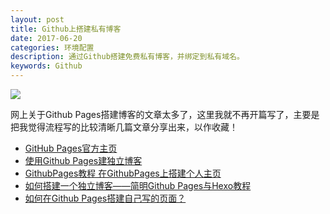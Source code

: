 ```yaml
---
layout: post
title: Github上搭建私有博客
date: 2017-06-20
categories: 环境配置
description: 通过Github搭建免费私有博客，并绑定到私有域名。
keywords: Github
---
```


![](http://static.open-open.com/news/uploadImg/20130417/20130417214725_427.png)

网上关于Github Pages搭建博客的文章太多了，这里我就不再开篇写了，主要是把我觉得流程写的比较清晰几篇文章分享出来，以作收藏！

* [GitHub Pages官方主页](https://pages.github.com/)
* [使用Github Pages建独立博客](http://beiyuu.com/github-pages)
* [GithubPages教程 在GithubPages上搭建个人主页](http://blog.csdn.net/yanzhenjie1003/article/details/51703370)
* [如何搭建一个独立博客——简明Github Pages与Hexo教程](http://www.jianshu.com/p/05289a4bc8b2)
* [如何在Github Pages搭建自己写的页面？](http://www.cnblogs.com/lijiayi/p/githubpages.html)
